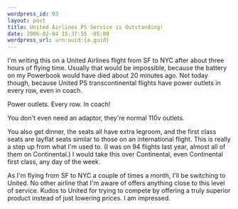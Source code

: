 ```yaml
--- 
wordpress_id: 93
layout: post
title: United Airlines PS Service is Outstanding!
date: 2006-02-04 15:37:55 -05:00
wordpress_url: urn:uuid:{a.guid}
---
```

<p>I'm writing this on a United Airlines flight from SF to NYC after about three hours of flying time.  Usually that would be impossible, because the battery on my Powerbook would have died about 20 minutes ago.  Not today though, because United PS transcontinental flights have power outlets in every row, even in coach.</p>

<p>Power outlets.  Every row.  In coach!</p>

<p>You don't even need an adaptor, they're normal 110v outlets.</p>

<p>You also get dinner, the seats all have extra legroom, and the first class seats are layflat seats similar to those on an international flight.  This is really a step up from what I'm used to.  (I was on 94 flights last year, almost all of them on Continental.)  I would take this over Continental, even Continental first class, any day of the week.</p>

<p>As I'm flying from SF to NYC a couple of times a month, I'll be switching to United.  No other airline that I'm aware of offers anything close to this level of service.  Kudos to United for trying to compete by offering a truly superior product instead of just lowering prices.  I am impressed.</p>
